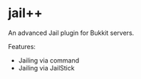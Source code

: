 jail++
======

An advanced Jail plugin for Bukkit servers.

Features:
- Jailing via command
- Jailing via JailStick